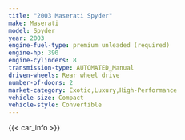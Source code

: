 ```yaml
---
title: "2003 Maserati Spyder"
make: Maserati
model: Spyder
year: 2003
engine-fuel-type: premium unleaded (required)
engine-hp: 390
engine-cylinders: 8
transmission-type: AUTOMATED_Manual
driven-wheels: Rear wheel drive
number-of-doors: 2
market-category: Exotic,Luxury,High-Performance
vehicle-size: Compact
vehicle-style: Convertible
---
```


{{< car_info >}}
